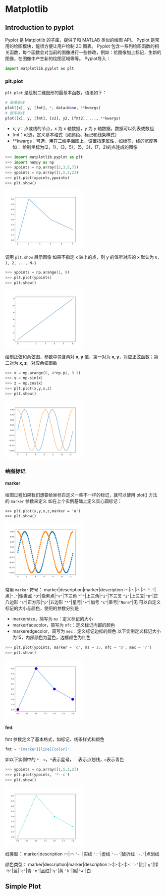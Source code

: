# Matplotlib
## Introduction to pyplot
Pyplot 是 Matplotlib 的子库，提供了和 MATLAB 类似的绘图 API。
Pyplot 是常用的绘图模块，能很方便让用户绘制 2D 图表。
Pyplot 包含一系列绘图函数的相关函数，每个函数会对当前的图像进行一些修改，例如：给图像加上标记，生新的图像，在图像中产生新的绘图区域等等。
Pyplot导入：
```python
import matplotlib.pyplot as plt
```
### plt.plot
`plt.plot` 是绘制二维图形的最基本函数，语法如下：
```python
# 画单条线
plot([x], y, [fmt], *, data=None, **kwargs)
# 画多条线
plot([x], y, [fmt], [x2], y2, [fmt2], ..., **kwargs)
```
* x, y：点或线的节点，x 为 x 轴数据，y 为 y 轴数据，数据可以列表或数组
* fmt：可选，定义基本格式（如颜色、标记和线条样式）
* **kwargs：可选，用在二维平面图上，设置指定属性，如标签，线的宽度等
如：
绘制坐标为(2，1)，(3，5)，(5，3)，(7，2)的点连成的图像
```python
>>> import matplotlib.pyplot as plt
>>> import numpy as np
>>> xpoints = np.array([2,3,5,7])
>>> ypoints = np.array([1,5,3,2])
>>> plt.plot(xpoints,ypoints)
>>> plt.show()
```
<img src="images/Figure_1.png" alt="Figure_1" width="50%">

调用 `plt.show` 展示图像
如果不指定 x 轴上的点，则 y 的值所对应的 x 默认为 `0, 1, 2, ..., N-1`
```python
>>> ypoints = np.arange(1, 8)
>>> plt.plot(ypoints)
>>> plt.show()
```
<img src="images/Figure_2.png" alt="Figure_2" width="50%">

绘制正弦和余弦图，参数中包含两对 **x, y** 值，第一对为 **x, y**，对应正弦函数；第二对为 **x, z**，对应余弦函数
```python
>>> x = np.arange(0, 4*np.pi, 0.1)
>>> y = np.sin(x)
>>> z = np.cos(x)
>>> plt.plot(x,y,x,z)
>>> plt.show()
```
<img src="images/Figure_3.png" alt="Figure_3" width="50%">

### 绘图标记
#### marker
绘图过程如果我们想要给坐标自定义一些不一样的标记，就可以使用 plot() 方法的 `marker` 参数来定义
如在上个实例基础上定义实心圆标记：
```
>>> plt.plot(x,y,x,z,marker = 'o')
>>> plt.show()
```
<img src="images/Figure_4.png" alt="Figure_4" width="50%">

常用 `marker` 符号：
marker|description|marker|description
:-:|:-:|:-:|:-:
`"."`|点|`","`|像素点
`"O"`|像素点|`"v"`|下三角
`"^"`|上三角|`"1"`|下三叉
`"2"`|上三叉|`"8"`|正八边形
`"s"`|正方形|`"p"`|五边形
`"*"`|星号|`"+"`|加号
`"x"`|乘号|`"None"`|无
可以自定义标记的大小与颜色，使用的参数分别是：
* markersize，简写为 `ms`：定义标记的大小
* markerfacecolor，简写为 `mfc`：定义标记内部的颜色
* markeredgecolor，简写为 `mec`：定义标记边框的颜色
以下实例定义标记大小为15，内部颜色为蓝色，边框颜色为红色
```python
>>> plt.plot(ypoints, marker = 'o', ms = 15, mfc = 'b', mec = 'r')
>>> plt.show()
```
<img src="images/Figure_6.png" alt="Figure_6" width="50%">

#### fmt
fmt 参数定义了基本格式，如标记、线条样式和颜色
```python
fmt = '[marker][line][color]'
```
如以下实例中的 `*--c`，`*`表示星号，`--`表示点划线，`c`表示青色
```python
>>> ypoints = np.array([1,5,3,2])
>>> plt.plot(ypoints, '*--c')
>>> plt.show()
```
<img src="images/Figure_5.png" alt="Figure_5" width="50%">

线类型：
marker|description
:-:|:-:
`'-'`|实线
`':'`|虚线
`'--'`|破折线
`'-.'`|点划线

颜色类型：
marker|description|marker|description
:-:|:-:|:-:|:-:
`'r'`|红|`'g'`|绿
`'b'`|蓝|`'c'`|青
`'m'`|品红|`'y'`|黄
`'k'`|黑|`'w'`|白
## Simple Plot
